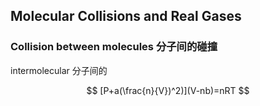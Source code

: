 ## Molecular Collisions and Real Gases
### Collision between molecules 分子间的碰撞

intermolecular 分子间的

$$
[P+a(\frac{n}{V})^2)](V-nb)=nRT
$$